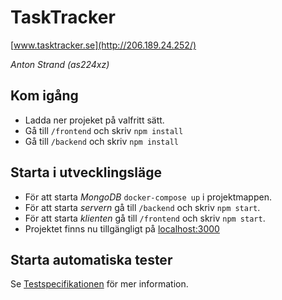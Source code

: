 # TaskTracker

[www.tasktracker.se](http://206.189.24.252/)

_Anton Strand (as224xz)_

## Kom igång
 - Ladda ner projeket på valfritt sätt.
 - Gå till `/frontend` och skriv `npm install`
 - Gå till `/backend` och skriv `npm install`
 
## Starta i utvecklingsläge
 - För att starta _MongoDB_ `docker-compose up` i projektmappen.
 - För att starta _servern_ gå till `/backend` och skriv `npm start`.
 - För att starta _klienten_ gå till `/frontend` och skriv `npm start`.
 - Projektet finns nu tillgängligt på [localhost:3000](http://localhost:3000/)

## Starta automatiska tester
Se [Testspecifikationen](https://github.com/1dv430/as224xz-project/wiki/Testspecifikation#automatiserade-tester) för mer information.
